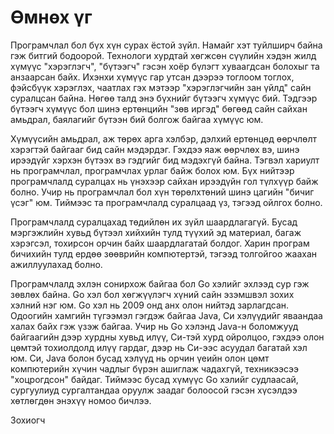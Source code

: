 #  Өмнөх үг

Програмчлал бол бүх хүн сурах ёстой зүйл. Намайг хэт туйлширч байна гэж битгий бодоорой. Технологи хурдтай хөгжсөн сүүлийн хэдэн жилд хүмүүс  "хэрэглэгч", "бүтээгч" гэсэн хоёр бүлэгт хуваагдсан болохыг та анзаарсан байх. Ихэнхи хүмүүс гар утсан дээрээ тоглоом тоглох, фэйсбүүк хэрэглэх, чаатлах гэх мэтээр "хэрэглэгчийн зан үйлд" сайн суралцсан байна. Нөгөө талд энэ бүхнийг бүтээгч хүмүүс бий. Тэдгээр бүтээгч хүмүүс бол шинэ ертөнцийн "зөв иргэд" бөгөөд сайн сайхан амьдрал, баялагийг бүтээн бий болгож байгаа хүмүүс юм.

Хүмүүсийн амьдрал, аж төрөх арга хэлбэр, дэлхий ертөнцөд өөрчлөлт хэрэгтэй байгааг бид сайн мэдэрдэг. Гэхдээ яаж өөрчлөх вэ, шинэ ирээдүйг хэрхэн бүтээх вэ гэдгийг бид мэдэхгүй байна. Тэгвэл хариулт нь програмчлал, програмчлах урлаг байж болох юм. Бүх нийтээр програмчлалд суралцах нь үнэхээр сайхан ирээдүйн гол түлхүүр байж болно. Учир нь програмчлал бол хүн төрөлхтөний шинэ цагийн "бичиг үсэг" юм. Тиймээс та програмчлалд суралцаад үз, тэгээд ойлгох болно.

Програмчлалд суралцахад төдийлөн их зүйл шаардлагагүй. Бусад мэргэжлийн хувьд бүтээл хийхийн тулд түүхий эд материал, багаж хэрэгсэл, тохирсон орчин байх шаардлагатай болдог. Харин програм бичихийн тулд ердөө зөөврийн компютертэй, тэгээд толгойгоо жаахан ажиллуулахад болно. 

Програмчлалд эхлэн сонирхож байгаа бол Go хэлийг эхлээд сур гэж зөвлөх байна. Go хэл бол хөгжүүлэгч хүний сайн эзэмшвэл зохих хэлний нэг юм. Go хэл нь 2009 онд анх олон нийтэд зарлагдсан. Одоогийн хамгийн түгээмэл гэгдэж байгаа Java, Си хэлүүдийг яваандаа халах байх гэж үзэж байгаа. Учир нь Go хэлэнд Java-н боломжууд байгаагийн дээр хурдны хувьд илүү, Си-тэй хурд ойролцоо, гэхдээ олон цөмтэй тохиолдолд илүү гардаг, дээр нь Си-ээс асуудал багатай хэл юм. Си, Java болон бусад хэлүүд нь орчин үеийн олон цөмт компютерийн хүчин чадлыг бүрэн ашиглаж чадахгүй, техникээсээ "хоцрогдсон" байдаг. Тиймээс бусад хүмүүс Go хэлийг судлаасай, сургуулиуд сургалтандаа оруулж заадаг болоосой гэсэн хүсэлдээ хөтлөгдөн энэхүү номоо бичлээ.

Зохиогч




